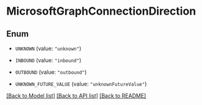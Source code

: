 # MicrosoftGraphConnectionDirection

## Enum


* `UNKNOWN` (value: `"unknown"`)

* `INBOUND` (value: `"inbound"`)

* `OUTBOUND` (value: `"outbound"`)

* `UNKNOWN_FUTURE_VALUE` (value: `"unknownFutureValue"`)


[[Back to Model list]](../README.md#documentation-for-models) [[Back to API list]](../README.md#documentation-for-api-endpoints) [[Back to README]](../README.md)


